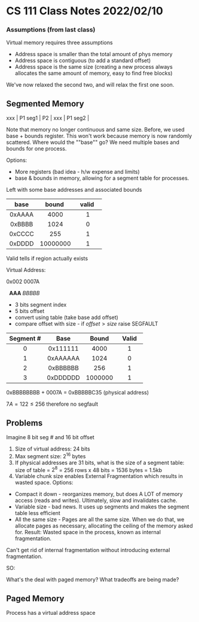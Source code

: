 # CS 111 Class Notes 2022/02/10

### Assumptions (from last class)

Virtual memory requires three assumptions

* Address space is smaller than the total amount of phys memory
* Address space is contiguous (to add a standard offset)
* Address space is the same size (creating a new process always
  allocates the same amount of memory, easy to find free blocks)

We've now relaxed the second two, and will relax the first one soon.

## Segmented Memory

xxx | P1 seg1 | P2 | xxx | P1 seg2 |

Note that memory no longer continuous and same size.
Before, we used base + bounds register.
This won't work because memory is now randomly scattered. Where would the 
""base"" go? We need multiple bases and bounds for one process.

Options:

* More registers (bad idea - h/w expense and limits)
* base & bounds in memory, allowing for a segment table for processes.

Left with some base addresses and associated bounds

|&nbsp;&nbsp; base &nbsp;&nbsp;   | &nbsp;&nbsp;bound &nbsp;&nbsp;    | &nbsp;&nbsp;valid &nbsp;&nbsp; |
|:--------:|:----------:|:-------:|
| 0xAAAA | 4000     | 1     |
| 0xBBBB | 1024     | 0     |
| 0xCCCC | 255      | 1     |
| 0xDDDD | 10000000 | 1     |

Valid tells if region actually exists


Virtual Address:

0x002&nbsp;0007A

&nbsp; **AAA** *BBBBB*

* 3 bits segment index
* 5 bits offset
* convert using table (take base add offset)
* compare offset with size - if $offset > size$ raise SEGFAULT

|Segment #|&nbsp;&nbsp;Base&nbsp;&nbsp;|&nbsp;&nbsp;Bound&nbsp;&nbsp;|&nbsp;&nbsp;Valid&nbsp;&nbsp;|
|:---:|:---:|:---:|:---:|
|0|0x111111|4000|1|
|1|0xAAAAAA|1024|0|
|2|0xBBBBBB|256|1|
|3|0xDDDDDD|1000000|1|

0xBBBBBBBB + 0007A = 0xBBBBBC35 (physical address)

$7A = 122 \leq 256$ therefore no segfault


## Problems

Imagine 8 bit seg # and 16 bit offset

1. Size of virtual address: 24 bits
1. Max segment size: $2^16$ bytes
1. If physical addresses are 31 bits, what is the size of a segment table:
   size of table = $2^8$ = 256 rows x 48 bits = 1536 bytes = 1.5kb
1. Variable chunk size enables External Fragmentation which results in wasted space. Options:
  * Compact it down - reorganizes memory, but does A LOT of memory access (reads and writes).
    Ultimately, slow and invalidates cache.
  * Variable size - bad news. It uses up segments and makes the segment table less efficient
  * All the same size - Pages are all the same size. When we do that, we allocate pages as
    necessary, allocating the ceiling of the memory asked for.
    Result: Wasted space in the process, known as internal fragmentation.

Can't get rid of internal fragmentation without introducing external fragmentation.

SO:

What's the deal with paged memory? What tradeoffs are being made?

## Paged Memory

Process has a virtual address space

